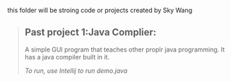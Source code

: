 this folder will be stroing code or projects created by Sky Wang

>## Past project 1:Java Complier:
> A simple GUI program that teaches other proplr java programming. It has a java compiler built in it.
>
> _To run, use Intellij to run demo.java_
